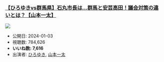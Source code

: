 ### [【ひろゆきvs群馬県】石丸市長は…群馬と安芸高田！議会対策の違いとは？【山本一太】](https://www.youtube.com/watch?v=lRc_aZArsoQ)
[![](https://img.youtube.com/vi/lRc_aZArsoQ/sddefault.jpg)](https://www.youtube.com/watch?v=lRc_aZArsoQ)
-   公開日: 2024-01-03
-   視聴数: 784,626
-   **いいね数: 7,616**
-   出演者: [ひろゆき](/rehacq_fan/people/ひろゆき "wikilink"), [山本一太](/rehacq_fan/people/山本一太 "wikilink")
